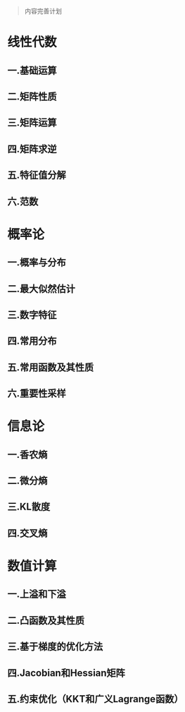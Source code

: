 > 内容完善计划
# 线性代数
## 一.基础运算
## 二.矩阵性质
## 三.矩阵运算
## 四.矩阵求逆
## 五.特征值分解
## 六.范数

# 概率论
## 一.概率与分布
## 二.最大似然估计
## 三.数字特征
## 四.常用分布
## 五.常用函数及其性质
## 六.重要性采样


# 信息论
## 一.香农熵
## 二.微分熵
## 三.KL散度
## 四.交叉熵

# 数值计算
## 一.上溢和下溢
## 二.凸函数及其性质
## 三.基于梯度的优化方法
## 四.Jacobian和Hessian矩阵
## 五.约束优化（KKT和广义Lagrange函数）